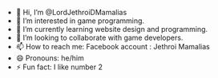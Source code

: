 - 👋 Hi, I’m @LordJethroiDMamalias
- 👀 I’m interested in game programming.
- 🌱 I’m currently learning website design and programming.
- 💞️ I’m looking to collaborate with game developers.
- 📫 How to reach me: Facebook account : Jethroi Mamalias
- 😄 Pronouns: he/him
- ⚡ Fun fact: I like number 2

<!---
LordJethroiDMamalias/LordJethroiDMamalias is a ✨ special ✨ repository because its `README.md` (this file) appears on your GitHub profile.
You can click the Preview link to take a look at your changes.
--->
